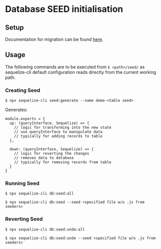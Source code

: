 # Database SEED initialisation

## Setup
Documentation for migration can be found [here](http://docs.sequelizejs.com/manual/migrations.html).

## Usage
The following commands are to be executed from `$ <path>/seed/` as sequelize-cli default configuration reads directly from the current working path.

### Creating Seed
```
$ npx sequelize-cli seed:generate --name demo-<table seed> 
```

Generates:
```
module.exports = {
  up: (queryInterface, Sequelize) => {
    // logic for transforming into the new state
    // use queryInterface to manipulate data
    // typically for adding records to table
  },

  down: (queryInterface, Sequelize) => {
    // logic for reverting the changes
    // removes data to database
    // typically for removing records from table
  }
}
```

### Running Seed
```
$ npx sequelize-cli db:seed:all

$ npx sequelize-cli db:seed --seed <specified file w/o .js from seeders>
```

### Reverting Seed
```
$ npx sequelize-cli db:seed:undo:all

$ npx sequelize-cli db:seed:undo --seed <specified file w/o .js from seeders>
```